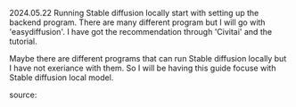 2024.05.22
Running Stable diffusion locally start with setting up the backend program. There are many different program but I will go with 'easydiffusion'. I have got the recommendation through 'Civitai' and the tutorial. 

Maybe there are different programs that can run Stable diffusion locally but I have not exeriance with them. So I will be having this guide focuse with Stable diffusion local model. 

source: 